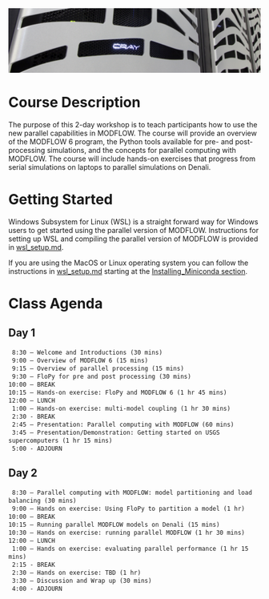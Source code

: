 <img src="./images/supercomputer.png" alt="SWIM2016Course" style="width:50;height:20">

# Course Description
The purpose of this 2-day workshop is to teach participants how to use the new parallel capabilities in MODFLOW.  The course will provide an overview of the MODFLOW 6 program, the Python tools available for pre- and post-processing simulations, and the concepts for parallel computing with MODFLOW.  The course will include hands-on exercises that progress from serial simulations on laptops to parallel simulations on Denali.  

# Getting Started

Windows Subsystem for Linux (WSL) is a straight forward way for Windows users to get started using the parallel version of MODFLOW. Instructions for setting up WSL and compiling the parallel version of MODFLOW is provided in [wsl_setup.md](./wsl_setup.md).

If you are using the MacOS or Linux operating system you can follow the instructions in [wsl_setup.md](./wsl_setup.md) starting at the [Installing_Miniconda section](./wsl_setup.md#installing-miniconda). 

# Class Agenda

## Day 1

```
 8:30 – Welcome and Introductions (30 mins)
 9:00 – Overview of MODFLOW 6 (15 mins)
 9:15 – Overview of parallel processing (15 mins)
 9:30 – FloPy for pre and post processing (30 mins)
10:00 – BREAK
10:15 – Hands-on exercise: FloPy and MODFLOW 6 (1 hr 45 mins)
12:00 – LUNCH 
 1:00 – Hands-on exercise: multi-model coupling (1 hr 30 mins)
 2:30 - BREAK
 2:45 – Presentation: Parallel computing with MODFLOW (60 mins)
 3:45 – Presentation/Demonstration: Getting started on USGS supercomputers (1 hr 15 mins)
 5:00 - ADJOURN
```

## Day 2

```
 8:30 – Parallel computing with MODFLOW: model partitioning and load balancing (30 mins)
 9:00 – Hands on exercise: Using FloPy to partition a model (1 hr)
10:00 – BREAK
10:15 – Running parallel MODFLOW models on Denali (15 mins)
10:30 – Hands on exercise: running parallel MODFLOW (1 hr 30 mins)
12:00 – LUNCH 
 1:00 – Hands on exercise: evaluating parallel performance (1 hr 15 mins)
 2:15 - BREAK
 2:30 – Hands on exercise: TBD (1 hr)
 3:30 – Discussion and Wrap up (30 mins)
 4:00 - ADJOURN
```